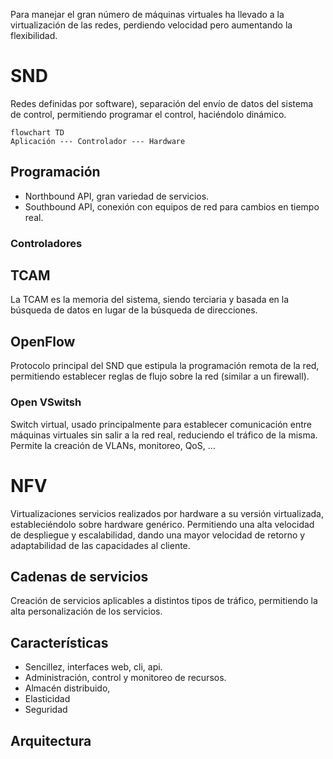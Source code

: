 Para manejar el gran número de máquinas virtuales ha llevado a la virtualización de las redes, perdiendo velocidad pero aumentando la flexibilidad.
# SND
Redes definidas por software), separación del envío de datos del sistema de control, permitiendo programar el control, haciéndolo dinámico.
```mermaid
flowchart TD
Aplicación --- Controlador --- Hardware
```
## Programación
- Northbound API, gran variedad de servicios.
- Southbound API, conexión con equipos de red para cambios en tiempo real.
### Controladores
## TCAM
La TCAM es la memoria del sistema, siendo terciaria y basada en la búsqueda de datos en lugar de la búsqueda de direcciones.
## OpenFlow
Protocolo principal del SND que estipula la programación remota de la red, permitiendo establecer reglas de flujo sobre la red (similar a un firewall).
### Open VSwitsh
Switch virtual, usado principalmente para establecer comunicación entre máquinas virtuales sin salir a la red real, reduciendo el tráfico de la misma. Permite la creación de VLANs, monitoreo, QoS, …
# NFV
Virtualizaciones servicios realizados por hardware a su versión virtualizada, estableciéndolo sobre hardware genérico. Permitiendo una alta velocidad de despliegue y escalabilidad, dando una mayor velocidad de retorno y adaptabilidad de las capacidades al cliente.
## Cadenas de servicios
Creación de servicios aplicables a distintos tipos de tráfico, permitiendo la alta personalización de los servicios.
## Características
- Sencillez, interfaces web, cli, api.
- Administración, control y monitoreo de recursos.
- Almacén distribuido, 
- Elasticidad
- Seguridad
## Arquitectura